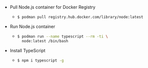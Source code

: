 - Pull Node.js container for Docker Registry
	- ```bash
	  $ podman pull registry.hub.docker.com/library/node:latest
	  ```
- Run Node.js container
	- ``` bash
	  $ podman run --name typescript --rm -ti \
	    node:latest /bin/bash
	  ```
- Install TypeScript
	- ``` bash
	  $ npm i typescript -g
	  
	  ```
